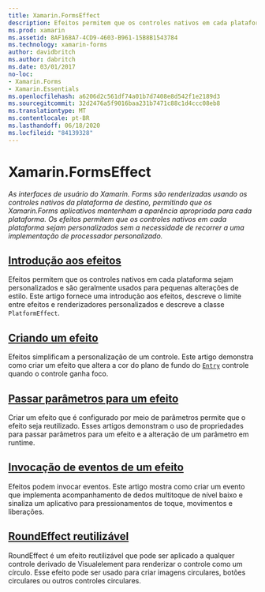 ```yaml
---
title: Xamarin.FormsEffect
description: Efeitos permitem que os controles nativos em cada plataforma sejam personalizados sem precisar recorrer a uma implementação de renderizador personalizado.
ms.prod: xamarin
ms.assetid: 8AF168A7-4CD9-4603-B961-15B8B1543784
ms.technology: xamarin-forms
author: davidbritch
ms.author: dabritch
ms.date: 03/01/2017
no-loc:
- Xamarin.Forms
- Xamarin.Essentials
ms.openlocfilehash: a6206d2c561df74a01b7d7408e8d542f1e2189d3
ms.sourcegitcommit: 32d2476a5f9016baa231b7471c88c1d4ccc08eb8
ms.translationtype: MT
ms.contentlocale: pt-BR
ms.lasthandoff: 06/18/2020
ms.locfileid: "84139328"
---
```

# <a name="xamarinforms-effects"></a>Xamarin.FormsEffect

_As interfaces de usuário do Xamarin. Forms são renderizadas usando os controles nativos da plataforma de destino, permitindo que os Xamarin.Forms aplicativos mantenham a aparência apropriada para cada plataforma. Os efeitos permitem que os controles nativos em cada plataforma sejam personalizados sem a necessidade de recorrer a uma implementação de processador personalizado._

## <a name="introduction-to-effects"></a>[Introdução aos efeitos](introduction.md)

Efeitos permitem que os controles nativos em cada plataforma sejam personalizados e são geralmente usados para pequenas alterações de estilo. Este artigo fornece uma introdução aos efeitos, descreve o limite entre efeitos e renderizadores personalizados e descreve a classe `PlatformEffect`.

## <a name="creating-an-effect"></a>[Criando um efeito](creating.md)

Efeitos simplificam a personalização de um controle. Este artigo demonstra como criar um efeito que altera a cor do plano de fundo do [`Entry`](xref:Xamarin.Forms.Entry) controle quando o controle ganha foco.

## <a name="passing-parameters-to-an-effect"></a>[Passar parâmetros para um efeito](passing-parameters/index.md)

Criar um efeito que é configurado por meio de parâmetros permite que o efeito seja reutilizado. Esses artigos demonstram o uso de propriedades para passar parâmetros para um efeito e a alteração de um parâmetro em runtime.

## <a name="invoking-events-from-an-effect"></a>[Invocação de eventos de um efeito](touch-tracking.md)

Efeitos podem invocar eventos. Este artigo mostra como criar um evento que implementa acompanhamento de dedos multitoque de nível baixo e sinaliza um aplicativo para pressionamentos de toque, movimentos e liberações.

## <a name="reusable-roundeffect"></a>[RoundEffect reutilizável](reusable-roundeffect.md)

RoundEffect é um efeito reutilizável que pode ser aplicado a qualquer controle derivado de Visualelement para renderizar o controle como um círculo. Esse efeito pode ser usado para criar imagens circulares, botões circulares ou outros controles circulares.
